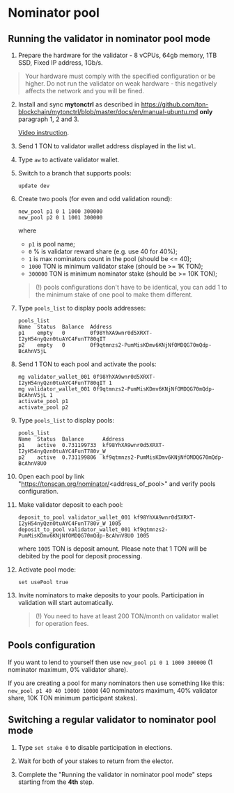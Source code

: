 # Nominator pool

## Running the validator in nominator pool mode

1. Prepare the hardware for the validator - 8 vCPUs, 64gb memory, 1TB SSD, Fixed IP address, 1Gb/s.

> Your hardware must comply with the specified configuration or be higher. Do not run the validator on weak hardware - this negatively affects the network and you will be fined.

2. Install and sync **mytonctrl** as described in https://github.com/ton-blockchain/mytonctrl/blob/master/docs/en/manual-ubuntu.md **only** paragraph 1, 2 and 3.

   [Video instruction](https://ton.org/docs/#/nodes/run-node).

3. Send 1 TON to validator wallet address displayed in the list `wl`.

4. Type `aw` to activate validator wallet.

5. Switch to a branch that supports pools:
   ```
   update dev 
   ```
6. Create two pools (for even and odd validation round):
   ```
   new_pool p1 0 1 1000 300000
   new_pool p2 0 1 1001 300000
   ```
   where
   * `p1` is pool name;
   * `0` % is validator reward share (e.g. use 40 for 40%);
   * `1` is max nominators count in the pool (should be <= 40);
   * `1000` TON is minimum validator stake (should be >= 1K TON);
   * `300000` TON is minimum nominator stake (should be >= 10K TON);

   > (!) pools configurations don't have to be identical, you can add 1 to the minimum stake of one pool to make them different.
 
7. Type `pools_list` to display pools addresses:
   
   ```
   pools_list
   Name  Status  Balance  Address
   p1    empty   0        0f98YhXA9wnr0d5XRXT-I2yH54nyQzn0tuAYC4FunT780qIT
   p2    empty   0        0f9qtmnzs2-PumMisKDmv6KNjNfOMDQG70mQdp-BcAhnV5jL
   ```
   
8. Send 1 TON to each pool and activate the pools:
   ```
   mg validator_wallet_001 0f98YhXA9wnr0d5XRXT-I2yH54nyQzn0tuAYC4FunT780qIT 1
   mg validator_wallet_001 0f9qtmnzs2-PumMisKDmv6KNjNfOMDQG70mQdp-BcAhnV5jL 1
   activate_pool p1
   activate_pool p2
   ```
   
9. Type `pools_list` to display pools:
   ```
   pools_list
   Name  Status  Balance      Address
   p1    active  0.731199733  kf98YhXA9wnr0d5XRXT-I2yH54nyQzn0tuAYC4FunT780v_W
   p2    active  0.731199806  kf9qtmnzs2-PumMisKDmv6KNjNfOMDQG70mQdp-BcAhnV8UO
   ```
   
10. Open each pool by link "https://tonscan.org/nominator/<address_of_pool>" and verify pools configuration.

11. Make validator deposit to each pool:
    ```
    deposit_to_pool validator_wallet_001 kf98YhXA9wnr0d5XRXT-I2yH54nyQzn0tuAYC4FunT780v_W 1005
    deposit_to_pool validator_wallet_001 kf9qtmnzs2-PumMisKDmv6KNjNfOMDQG70mQdp-BcAhnV8UO 1005
    ```
    where `1005` TON is deposit amount. Please note that 1 TON will be debited by the pool for deposit processing.

12. Activate pool mode:
    ```
    set usePool true
    ```

13. Invite nominators to make deposits to your pools. Participation in validation will start automatically.
    > (!) You need to have at least 200 TON/month on validator wallet for operation fees.

## Pools configuration

If you want to lend to yourself then use `new_pool p1 0 1 1000 300000` (1 nominator maximum, 0% validator share).

If you are creating a pool for many nominators then use something like this: `new_pool p1 40 40 10000 10000` (40 nominators maximum, 40% validator share, 10K TON minimum participant stakes).

## Switching a regular validator to nominator pool mode

1. Type `set stake 0` to disable participation in elections.

2. Wait for both of your stakes to return from the elector.

3. Complete the "Running the validator in nominator pool mode" steps starting from the **4th** step.